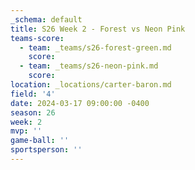 ```yaml
---
_schema: default
title: S26 Week 2 - Forest vs Neon Pink
teams-score:
  - team: _teams/s26-forest-green.md
    score:
  - team: _teams/s26-neon-pink.md
    score:
location: _locations/carter-baron.md
field: '4'
date: 2024-03-17 09:00:00 -0400
season: 26
week: 2
mvp: ''
game-ball: ''
sportsperson: ''
---
```

